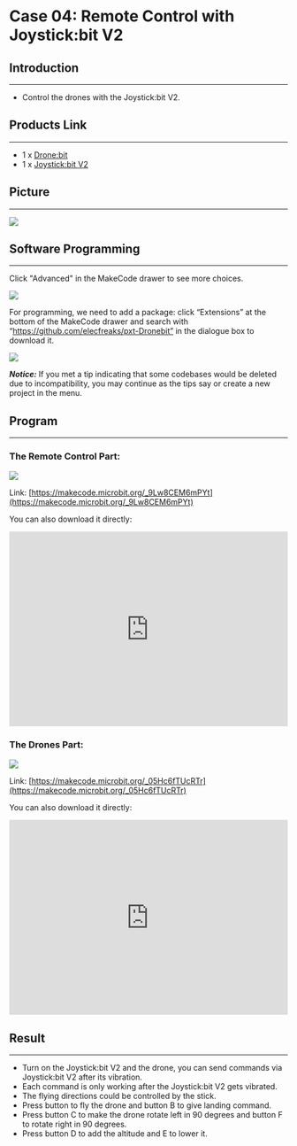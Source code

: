 # Case 04: Remote Control with Joystick:bit V2

##  Introduction
---

- Control the drones with the Joystick:bit V2. 

## Products Link
---
- 1 x [Drone:bit]()
- 1 x [Joystick:bit V2](https://www.elecfreaks.com/joystick-bit-2-kit-for-micro-bit.html)

## Picture
---
![](./images/Drone-bit-02.png)

## Software Programming

---

Click "Advanced" in the MakeCode drawer to see more choices. 

![](./images/Drone-bit-case-01-01.png)

For programming, we need to add a package: click “Extensions” at the bottom of the MakeCode drawer and search with “https://github.com/elecfreaks/pxt-Dronebit” in the dialogue box to download it.

![](./images/Drone-bit-case-01-02.png)

***Notice:*** If you met a tip indicating that some codebases would be deleted due to incompatibility, you may continue as the tips say or create a new project in the menu.

## Program

---
### The Remote Control Part:

![](./images/Drone-bit-case-04-03.png)




Link: [https://makecode.microbit.org/_9Lw8CEM6mPYt](https://makecode.microbit.org/_9Lw8CEM6mPYt)

You can also download it directly: 

<div style="position:relative;height:0;padding-bottom:70%;overflow:hidden;"><iframe style="position:absolute;top:0;left:0;width:100%;height:100%;" src="https://makecode.microbit.org/#pub:_9Lw8CEM6mPYt]" frameborder="0" sandbox="allow-popups allow-forms allow-scripts allow-same-origin"></iframe></div>  

### The Drones Part:

![](./images/Drone-bit-case-04-04.png)




Link: [https://makecode.microbit.org/_05Hc6fTUcRTr](https://makecode.microbit.org/_05Hc6fTUcRTr)

You can also download it directly: 

<div style="position:relative;height:0;padding-bottom:70%;overflow:hidden;"><iframe style="position:absolute;top:0;left:0;width:100%;height:100%;" src="https://makecode.microbit.org/#pub:_05Hc6fTUcRTr]" frameborder="0" sandbox="allow-popups allow-forms allow-scripts allow-same-origin"></iframe></div>  

## Result
---
- Turn on the Joystick:bit V2 and the drone, you can send commands via Joystick:bit V2 after its vibration. 
- Each command is only working after the Joystick:bit V2 gets vibrated.
- The flying directions could be controlled by the stick. 
- Press button to fly the drone and button B to give landing command. 
- Press button C to make the drone rotate left in 90 degrees and button F to rotate right in 90 degrees. 
- Press button D to add the altitude and E to lower it. 

